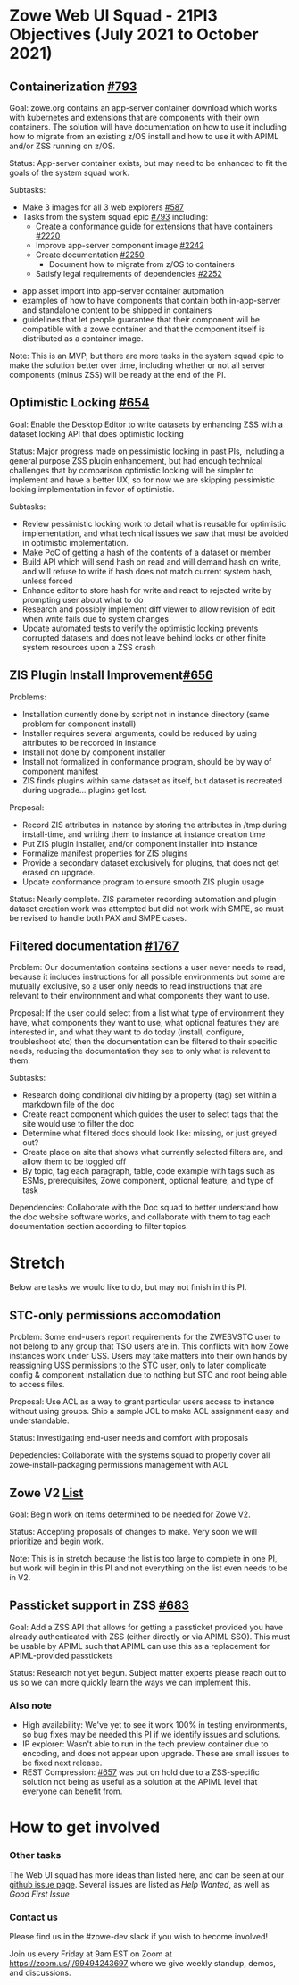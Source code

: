 # Zowe Web UI Squad - 21PI3 Objectives (July 2021 to October 2021)
## Containerization [#793](https://github.com/zowe/zowe-install-packaging/issues/793)
Goal: zowe.org contains an app-server container download which works with kubernetes and extensions that are components with their own containers. The solution will have documentation on how to use it including how to migrate from an existing z/OS install and how to use it with APIML and/or ZSS running on z/OS.

Status: App-server container exists, but may need to be enhanced to fit the goals of the system squad work.

Subtasks:
* Make 3 images for all 3 web explorers [#587](https://github.com/zowe/zlux/issues/587)
* Tasks from the system squad epic [#793](https://github.com/zowe/zowe-install-packaging/issues/793) including:
  * Create a conformance guide for extensions that have containers [#2220](https://github.com/zowe/zowe-install-packaging/issues/2220)
  * Improve app-server component image [#2242](https://github.com/zowe/zowe-install-packaging/issues/2242)
  * Create documentation [#2250](https://github.com/zowe/zowe-install-packaging/issues/2250)
    * Document how to migrate from z/OS to containers
  * Satisfy legal requirements of dependencies [#2252](https://github.com/zowe/zowe-install-packaging/issues/2252)
- app asset import into app-server container automation
- examples of how to have components that contain both in-app-server and standalone content to be shipped in containers
- guidelines that let people guarantee that their component will be compatible with a zowe container and that the component itself is distributed as a container image.

Note: This is an MVP, but there are more tasks in the system squad epic to make the solution better over time, including whether or not all server components (minus ZSS) will be ready at the end of the PI.

## Optimistic Locking [#654](https://github.com/zowe/zlux/issues/654)
Goal: Enable the Desktop Editor to write datasets by enhancing ZSS with a dataset locking API that does optimistic locking

Status: Major progress made on pessimistic locking in past PIs, including a general purpose ZSS plugin enhancement, but had enough technical challenges that by comparison optimistic locking will be simpler to implement and have a better UX, so for now we are skipping pessimistic locking implementation in favor of optimistic.

Subtasks:
  * Review pessimistic locking work to detail what is reusable for optimistic implementation, and what technical issues we saw that must be avoided in optimistic implementation.
  * Make PoC of getting a hash of the contents of a dataset or member
  * Build API which will send hash on read and will demand hash on write, and will refuse to write if hash does not match current system hash, unless forced
  * Enhance editor to store hash for write and react to rejected write by prompting user about what to do
  * Research and possibly implement diff viewer to allow revision of edit when write fails due to system changes
  * Update automated tests to verify the optimistic locking prevents corrupted datasets and does not leave behind locks or other finite system resources upon a ZSS crash
  

## ZIS Plugin Install Improvement[#656](https://github.com/zowe/zlux/issues/656)
Problems:
* Installation currently done by script not in instance directory (same problem for component install)
* Installer requires several arguments, could be reduced by using attributes to be recorded in instance
* Install not done by component installer
* Install not formalized in conformance program, should be by way of component manifest
* ZIS finds plugins within same dataset as itself, but dataset is recreated during upgrade... plugins get lost.

Proposal:
* Record ZIS attributes in instance by storing the attributes in /tmp during install-time, and writing them to instance at instance creation time
* Put ZIS plugin installer, and/or component installer into instance
* Formalize manifest properties for ZIS plugins
* Provide a secondary dataset exclusively for plugins, that does not get erased on upgrade.
* Update conformance program to ensure smooth ZIS plugin usage

Status: Nearly complete. ZIS parameter recording automation and plugin dataset creation work was attempted but did not work with SMPE, so must be revised to handle both PAX and SMPE cases.

## Filtered documentation [#1767](https://github.com/zowe/docs-site/issues/1767)
Problem: Our documentation contains sections a user never needs to read, because it includes instructions for all possible environments but some are mutually exclusive, so a user only needs to read instructions that are relevant to their environnment and what components they want to use.

Proposal: If the user could select from a list what type of environment they have, what components they want to use, what optional features they are interested in, and what they want to do today (install, configure, troubleshoot etc) then the documentation can be filtered to their specific needs, reducing the documentation they see to only what is relevant to them.

Subtasks:
  * Research doing conditional div hiding by a property (tag) set within a markdown file of the doc
  * Create react component which guides the user to select tags that the site would use to filter the doc
  * Determine what filtered docs should look like: missing, or just greyed out?
  * Create place on site that shows what currently selected filters are, and allow them to be toggled off
  * By topic, tag each paragraph, table, code example with tags such as ESMs, prerequisites, Zowe component, optional feature, and type of task

Dependencies: Collaborate with the Doc squad to better understand how the doc website software works, and collaborate with them to tag each documentation section according to filter topics.

# Stretch
Below are tasks we would like to do, but may not finish in this PI.

## STC-only permissions accomodation
Problem: Some end-users report requirements for the ZWESVSTC user to not belong to any group that TSO users are in. This conflicts with how Zowe instances work under USS. Users may take matters into their own hands by reassigning USS permissions to the STC user, only to later complicate config & component installation due to nothing but STC and root being able to access files.

Proposal: Use ACL as a way to grant particular users access to instance without using groups. Ship a sample JCL to make ACL assignment easy and understandable.

Status: Investigating end-user needs and comfort with proposals

Depedencies: Collaborate with the systems squad to properly cover all zowe-install-packaging permissions management with ACL


## Zowe V2 [List](https://github.com/zowe/community/issues/924#issuecomment-811950045)
Goal: Begin work on items determined to be needed for Zowe V2. 

Status: Accepting proposals of changes to make. Very soon we will prioritize and begin work.

Note: This is in stretch because the list is too large to complete in one PI, but work will begin in this PI and not everything on the list even needs to be in V2.

## Passticket support in ZSS [#683](https://github.com/zowe/zlux/issues/683)
Goal: Add a ZSS API that allows for getting a passticket provided you have already authenticated with ZSS (either directly or via APIML SSO). This must be usable by APIML such that APIML can use this as a replacement for APIML-provided passtickets

Status: Research not yet begun. Subject matter experts please reach out to us so we can more quickly learn the ways we can implement this.

### Also note
* High availability: We've yet to see it work 100% in testing environments, so bug fixes may be needed this PI if we identify issues and solutions.
* IP explorer: Wasn't able to run in the tech preview container due to encoding, and does not appear upon upgrade. These are small issues to be fixed next release.
* REST Compression: [#657](https://github.com/zowe/zlux/issues/657) was put on hold due to a ZSS-specific solution not being as useful as a solution at the APIML level that everyone can benefit from.

# How to get involved
### Other tasks
The Web UI squad has more ideas than listed here, and can be seen at our [github issue page](github.com/zowe/zlux/issues). Several issues are listed as *Help Wanted*, as well as *Good First Issue*

### Contact us
Please find us in the #zowe-dev slack if you wish to become involved!

Join us every Friday at 9am EST on Zoom at https://zoom.us/j/99494243697 where we give weekly standup, demos, and discussions.


